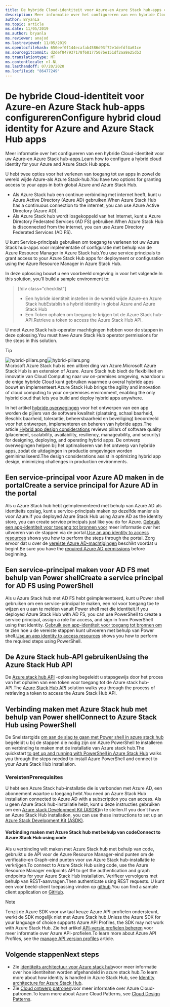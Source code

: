 ```yaml
---
title: De hybride Cloud-identiteit voor Azure-en Azure Stack hub-apps configureren
description: Meer informatie over het configureren van een hybride Cloud-identiteit voor Azure en Azure Stack hub-apps.
author: BryanLa
ms.topic: article
ms.date: 11/05/2019
ms.author: bryanla
ms.reviewer: anajod
ms.lastreviewed: 11/05/2019
ms.openlocfilehash: 650eef0f144ecafab4586d93f72e1defdf4a61ce
ms.sourcegitcommit: d2def847937178f68177507be151df2aa8e25d53
ms.translationtype: MT
ms.contentlocale: nl-NL
ms.lasthandoff: 07/20/2020
ms.locfileid: "86477249"
---
```

# <a name="configure-hybrid-cloud-identity-for-azure-and-azure-stack-hub-apps"></a><span data-ttu-id="7bf35-103">De hybride Cloud-identiteit voor Azure-en Azure Stack hub-apps configureren</span><span class="sxs-lookup"><span data-stu-id="7bf35-103">Configure hybrid cloud identity for Azure and Azure Stack Hub apps</span></span>

<span data-ttu-id="7bf35-104">Meer informatie over het configureren van een hybride Cloud-identiteit voor uw Azure-en Azure Stack hub-apps.</span><span class="sxs-lookup"><span data-stu-id="7bf35-104">Learn how to configure a hybrid cloud identity for your Azure and Azure Stack Hub apps.</span></span>

<span data-ttu-id="7bf35-105">U hebt twee opties voor het verlenen van toegang tot uw apps in zowel de wereld wijde Azure-als Azure Stack-hub.</span><span class="sxs-lookup"><span data-stu-id="7bf35-105">You have two options for granting access to your apps in both global Azure and Azure Stack Hub.</span></span>

 * <span data-ttu-id="7bf35-106">Als Azure Stack hub een continue verbinding met internet heeft, kunt u Azure Active Directory (Azure AD) gebruiken.</span><span class="sxs-lookup"><span data-stu-id="7bf35-106">When Azure Stack Hub has a continuous connection to the internet, you can use Azure Active Directory (Azure AD).</span></span>
 * <span data-ttu-id="7bf35-107">Als Azure Stack hub wordt losgekoppeld van het Internet, kunt u Azure Directory Federated Services (AD FS) gebruiken.</span><span class="sxs-lookup"><span data-stu-id="7bf35-107">When Azure Stack Hub is disconnected from the internet, you can use Azure Directory Federated Services (AD FS).</span></span>

<span data-ttu-id="7bf35-108">U kunt Service-principals gebruiken om toegang te verlenen tot uw Azure Stack hub-apps voor implementatie of configuratie met behulp van de Azure Resource Manager in Azure Stack hub.</span><span class="sxs-lookup"><span data-stu-id="7bf35-108">You use service principals to grant access to your Azure Stack Hub apps for deployment or configuration using the Azure Resource Manager in Azure Stack Hub.</span></span>

<span data-ttu-id="7bf35-109">In deze oplossing bouwt u een voorbeeld omgeving in voor het volgende:</span><span class="sxs-lookup"><span data-stu-id="7bf35-109">In this solution, you'll build a sample environment to:</span></span>

> [!div class="checklist"]
> - <span data-ttu-id="7bf35-110">Een hybride identiteit instellen in de wereld wijde Azure-en Azure Stack hub</span><span class="sxs-lookup"><span data-stu-id="7bf35-110">Establish a hybrid identity in global Azure and Azure Stack Hub</span></span>
> - <span data-ttu-id="7bf35-111">Een Token ophalen om toegang te krijgen tot de Azure Stack hub-API.</span><span class="sxs-lookup"><span data-stu-id="7bf35-111">Retrieve a token to access the Azure Stack Hub API.</span></span>

<span data-ttu-id="7bf35-112">U moet Azure Stack hub-operator machtigingen hebben voor de stappen in deze oplossing.</span><span class="sxs-lookup"><span data-stu-id="7bf35-112">You must have Azure Stack Hub operator permissions for the steps in this solution.</span></span>

> [!Tip]  
> <span data-ttu-id="7bf35-113">![hybrid-pillars.png](./media/solution-deployment-guide-cross-cloud-scaling/hybrid-pillars.png)</span><span class="sxs-lookup"><span data-stu-id="7bf35-113">![hybrid-pillars.png](./media/solution-deployment-guide-cross-cloud-scaling/hybrid-pillars.png)</span></span>  
> <span data-ttu-id="7bf35-114">Microsoft Azure Stack hub is een uitbrei ding van Azure.</span><span class="sxs-lookup"><span data-stu-id="7bf35-114">Microsoft Azure Stack Hub is an extension of Azure.</span></span> <span data-ttu-id="7bf35-115">Azure Stack hub biedt de flexibiliteit en innovatie van Cloud Computing naar uw on-premises omgeving, waardoor u de enige hybride Cloud kunt gebruiken waarmee u overal hybride apps bouwt en implementeert.</span><span class="sxs-lookup"><span data-stu-id="7bf35-115">Azure Stack Hub brings the agility and innovation of cloud computing to your on-premises environment, enabling the only hybrid cloud that lets you build and deploy hybrid apps anywhere.</span></span>  
> 
> <span data-ttu-id="7bf35-116">In het artikel [hybride overwegingen](overview-app-design-considerations.md) voor het ontwerpen van een app worden de pijlers van de software kwaliteit (plaatsing, schaal baarheid, Beschik baarheid, tolerantie, beheersbaarheid en beveiliging) beoordeeld voor het ontwerpen, implementeren en beheren van hybride apps.</span><span class="sxs-lookup"><span data-stu-id="7bf35-116">The article [Hybrid app design considerations](overview-app-design-considerations.md) reviews pillars of software quality (placement, scalability, availability, resiliency, manageability, and security) for designing, deploying, and operating hybrid apps.</span></span> <span data-ttu-id="7bf35-117">De ontwerp overwegingen helpen bij het optimaliseren van het ontwerp van hybride apps, zodat de uitdagingen in productie omgevingen worden geminimaliseerd.</span><span class="sxs-lookup"><span data-stu-id="7bf35-117">The design considerations assist in optimizing hybrid app design, minimizing challenges in production environments.</span></span>

## <a name="create-a-service-principal-for-azure-ad-in-the-portal"></a><span data-ttu-id="7bf35-118">Een service-principal voor Azure AD maken in de portal</span><span class="sxs-lookup"><span data-stu-id="7bf35-118">Create a service principal for Azure AD in the portal</span></span>

<span data-ttu-id="7bf35-119">Als u Azure Stack hub hebt geïmplementeerd met behulp van Azure AD als identiteits opslag, kunt u service-principals maken op dezelfde manier als voor Azure.</span><span class="sxs-lookup"><span data-stu-id="7bf35-119">If you deployed Azure Stack Hub using Azure AD as the identity store, you can create service principals just like you do for Azure.</span></span> <span data-ttu-id="7bf35-120">[Gebruik een app-identiteit voor toegang tot bronnen voor](/azure-stack/operator/azure-stack-create-service-principals.md#manage-an-azure-ad-app-identity) meer informatie over het uitvoeren van de stappen via de portal.</span><span class="sxs-lookup"><span data-stu-id="7bf35-120">[Use an app identity to access resources](/azure-stack/operator/azure-stack-create-service-principals.md#manage-an-azure-ad-app-identity) shows you how to perform the steps through the portal.</span></span> <span data-ttu-id="7bf35-121">Zorg ervoor dat u over de [vereiste Azure AD-machtigingen](/azure/azure-resource-manager/resource-group-create-service-principal-portal#required-permissions) beschikt voordat u begint.</span><span class="sxs-lookup"><span data-stu-id="7bf35-121">Be sure you have the [required Azure AD permissions](/azure/azure-resource-manager/resource-group-create-service-principal-portal#required-permissions) before beginning.</span></span>

## <a name="create-a-service-principal-for-ad-fs-using-powershell"></a><span data-ttu-id="7bf35-122">Een service-principal maken voor AD FS met behulp van Power shell</span><span class="sxs-lookup"><span data-stu-id="7bf35-122">Create a service principal for AD FS using PowerShell</span></span>

<span data-ttu-id="7bf35-123">Als u Azure Stack hub met AD FS hebt geïmplementeerd, kunt u Power shell gebruiken om een service-principal te maken, een rol voor toegang toe te wijzen en u aan te melden vanuit Power shell met die identiteit.</span><span class="sxs-lookup"><span data-stu-id="7bf35-123">If you deployed Azure Stack Hub with AD FS, you can use PowerShell to create a service principal, assign a role for access, and sign in from PowerShell using that identity.</span></span> <span data-ttu-id="7bf35-124">[Gebruik een app-identiteit voor toegang tot bronnen om](/azure-stack/operator/azure-stack-create-service-principals.md#manage-an-ad-fs-app-identity) te zien hoe u de vereiste stappen kunt uitvoeren met behulp van Power shell.</span><span class="sxs-lookup"><span data-stu-id="7bf35-124">[Use an app identity to access resources](/azure-stack/operator/azure-stack-create-service-principals.md#manage-an-ad-fs-app-identity) shows you how to perform the required steps using PowerShell.</span></span>

## <a name="using-the-azure-stack-hub-api"></a><span data-ttu-id="7bf35-125">De Azure Stack hub-API gebruiken</span><span class="sxs-lookup"><span data-stu-id="7bf35-125">Using the Azure Stack Hub API</span></span>

<span data-ttu-id="7bf35-126">De [Azure stack hub API](/azure-stack/user/azure-stack-rest-api-use.md) -oplossing begeleidt u stapsgewijs door het proces van het ophalen van een token voor toegang tot de Azure stack hub-API.</span><span class="sxs-lookup"><span data-stu-id="7bf35-126">The [Azure Stack Hub API](/azure-stack/user/azure-stack-rest-api-use.md)  solution walks you through the process of retrieving a token to access the Azure Stack Hub API.</span></span>

## <a name="connect-to-azure-stack-hub-using-powershell"></a><span data-ttu-id="7bf35-127">Verbinding maken met Azure Stack hub met behulp van Power shell</span><span class="sxs-lookup"><span data-stu-id="7bf35-127">Connect to Azure Stack Hub using PowerShell</span></span>

<span data-ttu-id="7bf35-128">De Snelstartgids [om aan de slag te gaan met Power shell in azure stack hub](/azure-stack/operator/azure-stack-powershell-install.md) begeleidt u bij de stappen die nodig zijn om Azure PowerShell te installeren en verbinding te maken met de installatie van Azure stack hub.</span><span class="sxs-lookup"><span data-stu-id="7bf35-128">The quickstart [to get up and running with PowerShell in Azure Stack Hub](/azure-stack/operator/azure-stack-powershell-install.md) walks you through the steps needed to install Azure PowerShell and connect to your Azure Stack Hub installation.</span></span>

### <a name="prerequisites"></a><span data-ttu-id="7bf35-129">Vereisten</span><span class="sxs-lookup"><span data-stu-id="7bf35-129">Prerequisites</span></span>

<span data-ttu-id="7bf35-130">U hebt een Azure Stack hub-installatie die is verbonden met Azure AD, een abonnement waartoe u toegang hebt.</span><span class="sxs-lookup"><span data-stu-id="7bf35-130">You need an Azure Stack Hub installation connected to Azure AD with a subscription you can access.</span></span> <span data-ttu-id="7bf35-131">Als u geen Azure Stack hub-installatie hebt, kunt u deze instructies gebruiken om een [Azure stack Development Kit (ASDK)](/azure-stack/asdk/asdk-install.md)in te stellen.</span><span class="sxs-lookup"><span data-stu-id="7bf35-131">If you don't have an Azure Stack Hub installation, you can use these instructions to set up an [Azure Stack Development Kit (ASDK)](/azure-stack/asdk/asdk-install.md).</span></span>

#### <a name="connect-to-azure-stack-hub-using-code"></a><span data-ttu-id="7bf35-132">Verbinding maken met Azure Stack hub met behulp van code</span><span class="sxs-lookup"><span data-stu-id="7bf35-132">Connect to Azure Stack Hub using code</span></span>

<span data-ttu-id="7bf35-133">Als u verbinding wilt maken met Azure Stack hub met behulp van code, gebruikt u de API voor de Azure Resource Manager-eind punten om de verificatie-en Graph-eind punten voor uw Azure Stack hub-installatie te verkrijgen.</span><span class="sxs-lookup"><span data-stu-id="7bf35-133">To connect to Azure Stack Hub using code, use the Azure Resource Manager endpoints API to get the authentication and graph endpoints for your Azure Stack Hub installation.</span></span> <span data-ttu-id="7bf35-134">Verifieer vervolgens met behulp van REST-aanvragen.</span><span class="sxs-lookup"><span data-stu-id="7bf35-134">Then authenticate using REST requests.</span></span> <span data-ttu-id="7bf35-135">U kunt een voor beeld-client toepassing vinden op [github](https://github.com/shriramnat/HybridARMApplication).</span><span class="sxs-lookup"><span data-stu-id="7bf35-135">You can find a sample client application on [GitHub](https://github.com/shriramnat/HybridARMApplication).</span></span>

>[!Note]
><span data-ttu-id="7bf35-136">Tenzij de Azure SDK voor uw taal keuze Azure API-profielen ondersteunt, werkt de SDK mogelijk niet met Azure Stack hub.</span><span class="sxs-lookup"><span data-stu-id="7bf35-136">Unless the Azure SDK for your language of choice supports Azure API Profiles, the SDK may not work with Azure Stack Hub.</span></span> <span data-ttu-id="7bf35-137">Zie het artikel [API-versie profielen beheren](/azure-stack/user/azure-stack-version-profiles.md) voor meer informatie over Azure API-profielen.</span><span class="sxs-lookup"><span data-stu-id="7bf35-137">To learn more about Azure API Profiles, see the [manage API version profiles](/azure-stack/user/azure-stack-version-profiles.md) article.</span></span>

## <a name="next-steps"></a><span data-ttu-id="7bf35-138">Volgende stappen</span><span class="sxs-lookup"><span data-stu-id="7bf35-138">Next steps</span></span>

- <span data-ttu-id="7bf35-139">Zie [identiteits architectuur voor Azure stack hub](/azure-stack/operator/azure-stack-identity-architecture.md)voor meer informatie over hoe identiteiten worden afgehandeld in azure stack hub.</span><span class="sxs-lookup"><span data-stu-id="7bf35-139">To learn more about how identity is handled in Azure Stack Hub, see [Identity architecture for Azure Stack Hub](/azure-stack/operator/azure-stack-identity-architecture.md).</span></span>
- <span data-ttu-id="7bf35-140">Zie [Cloud ontwerp patronen](/azure/architecture/patterns)voor meer informatie over Azure Cloud-patronen.</span><span class="sxs-lookup"><span data-stu-id="7bf35-140">To learn more about Azure Cloud Patterns, see [Cloud Design Patterns](/azure/architecture/patterns).</span></span>

